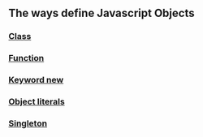 ## The ways define Javascript Objects

### [Class](./class.js)

### [Function](./function.js)

### [Keyword new](./keyword-new.js)

### [Object literals](./object-literals)

### [Singleton](./singleton.js)
